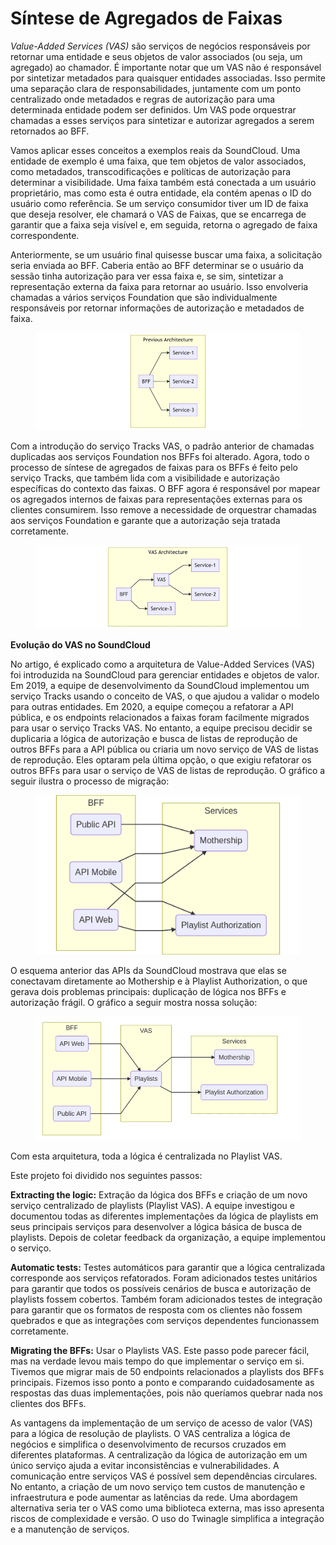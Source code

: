 # Síntese de Agregados de Faixas

_Value-Added Services (VAS)_ são serviços de negócios responsáveis por retornar uma entidade e seus objetos de valor associados (ou seja, um agregado) ao chamador. É importante notar que um VAS não é responsável por sintetizar metadados para quaisquer entidades associadas. Isso permite uma separação clara de responsabilidades, juntamente com um ponto centralizado onde metadados e regras de autorização para uma determinada entidade podem ser definidos. Um VAS pode orquestrar chamadas a esses serviços para sintetizar e autorizar agregados a serem retornados ao BFF.

Vamos aplicar esses conceitos a exemplos reais da SoundCloud. Uma entidade de exemplo é uma faixa, que tem objetos de valor associados, como metadados, transcodificações e políticas de autorização para determinar a visibilidade. Uma faixa também está conectada a um usuário proprietário, mas como esta é outra entidade, ela contém apenas o ID do usuário como referência. Se um serviço consumidor tiver um ID de faixa que deseja resolver, ele chamará o VAS de Faixas, que se encarrega de garantir que a faixa seja visível e, em seguida, retorna o agregado de faixa correspondente.

Anteriormente, se um usuário final quisesse buscar uma faixa, a solicitação seria enviada ao BFF. Caberia então ao BFF determinar se o usuário da sessão tinha autorização para ver essa faixa e, se sim, sintetizar a representação externa da faixa para retornar ao usuário. Isso envolveria chamadas a vários serviços Foundation que são individualmente responsáveis por retornar informações de autorização e metadados de faixa.

<figure><img src="../../.gitbook/assets/image (9).png" alt=""><figcaption></figcaption></figure>

Com a introdução do serviço Tracks VAS, o padrão anterior de chamadas duplicadas aos serviços Foundation nos BFFs foi alterado. Agora, todo o processo de síntese de agregados de faixas para os BFFs é feito pelo serviço Tracks, que também lida com a visibilidade e autorização específicas do contexto das faixas. O BFF agora é responsável por mapear os agregados internos de faixas para representações externas para os clientes consumirem. Isso remove a necessidade de orquestrar chamadas aos serviços Foundation e garante que a autorização seja tratada corretamente.

<figure><img src="../../.gitbook/assets/image (4).png" alt=""><figcaption></figcaption></figure>

**Evolução do VAS no SoundCloud**

No artigo, é explicado como a arquitetura de Value-Added Services (VAS) foi introduzida na SoundCloud para gerenciar entidades e objetos de valor. Em 2019, a equipe de desenvolvimento da SoundCloud implementou um serviço Tracks usando o conceito de VAS, o que ajudou a validar o modelo para outras entidades. Em 2020, a equipe começou a refatorar a API pública, e os endpoints relacionados a faixas foram facilmente migrados para usar o serviço Tracks VAS. No entanto, a equipe precisou decidir se duplicaria a lógica de autorização e busca de listas de reprodução de outros BFFs para a API pública ou criaria um novo serviço de VAS de listas de reprodução. Eles optaram pela última opção, o que exigiu refatorar os outros BFFs para usar o serviço de VAS de listas de reprodução. O gráfico a seguir ilustra o processo de migração:

<figure><img src="../../.gitbook/assets/image (1).png" alt=""><figcaption></figcaption></figure>

O esquema anterior das APIs da SoundCloud mostrava que elas se conectavam diretamente ao Mothership e à Playlist Authorization, o que gerava dois problemas principais: duplicação de lógica nos BFFs e autorização frágil. O gráfico a seguir mostra nossa solução:

<figure><img src="../../.gitbook/assets/image (5).png" alt=""><figcaption></figcaption></figure>

Com esta arquitetura, toda a lógica é centralizada no Playlist VAS.

Este projeto foi dividido nos seguintes passos:

**Extracting the logic:** Extração da lógica dos BFFs e criação de um novo serviço centralizado de playlists (Playlist VAS). A equipe investigou e documentou todas as diferentes implementações da lógica de playlists em seus principais serviços para desenvolver a lógica básica de busca de playlists. Depois de coletar feedback da organização, a equipe implementou o serviço.

**Automatic tests:** Testes automáticos para garantir que a lógica centralizada corresponde aos serviços refatorados. Foram adicionados testes unitários para garantir que todos os possíveis cenários de busca e autorização de playlists fossem cobertos. Também foram adicionados testes de integração para garantir que os formatos de resposta com os clientes não fossem quebrados e que as integrações com serviços dependentes funcionassem corretamente.

**Migrating the BFFs:** Usar o Playlists VAS. Este passo pode parecer fácil, mas na verdade levou mais tempo do que implementar o serviço em si. Tivemos que migrar mais de 50 endpoints relacionados a playlists dos BFFs principais. Fizemos isso ponto a ponto e comparando cuidadosamente as respostas das duas implementações, pois não queríamos quebrar nada nos clientes dos BFFs.

As vantagens da implementação de um serviço de acesso de valor (VAS) para a lógica de resolução de playlists. O VAS centraliza a lógica de negócios e simplifica o desenvolvimento de recursos cruzados em diferentes plataformas. A centralização da lógica de autorização em um único serviço ajuda a evitar inconsistências e vulnerabilidades. A comunicação entre serviços VAS é possível sem dependências circulares. No entanto, a criação de um novo serviço tem custos de manutenção e infraestrutura e pode aumentar as latências da rede. Uma abordagem alternativa seria ter o VAS como uma biblioteca externa, mas isso apresenta riscos de complexidade e versão. O uso do Twinagle simplifica a integração e a manutenção de serviços.
